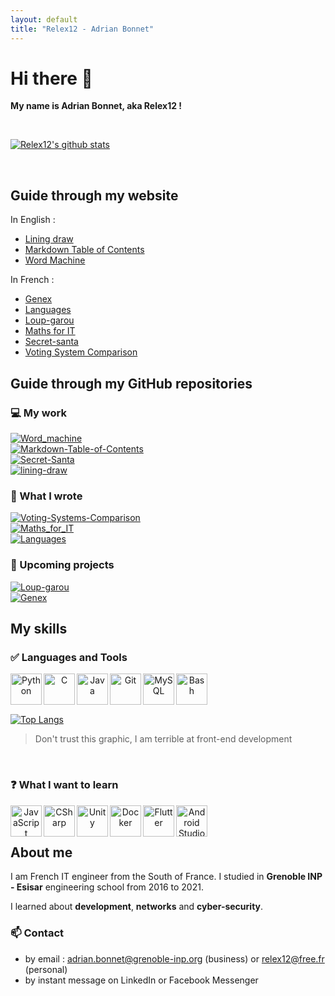 ```yaml
---
layout: default
title: "Relex12 - Adrian Bonnet"
---
```


# Hi there 👋

**My name is Adrian Bonnet, aka Relex12 !**

<br/>

[![Relex12's github stats](https://github-readme-stats.vercel.app/api?username=Relex12&show_icons=true&count_private=true)](https://github.com/anuraghazra/github-readme-stats)

<br/>

## Guide through my website

In English :
* [Lining draw](http://relex12.github.io/Lining-draw)
* [Markdown Table of Contents](http://relex12.github.io/Markdown-Table-of-Contents)
* [Word Machine](http://relex12.github.io/Word-machine)

In French :
* [Genex](http://relex12.github.io/fr/Genex)
* [Languages](http://relex12.github.io/fr/Languages)
* [Loup-garou](http://relex12.github.io/fr/Loup-garou)
* [Maths for IT](http://relex12.github.io/fr/Maths-for-IT)
* [Secret-santa](http://relex12.github.io/fr/Secret-Santa)
* [Voting System Comparison](http://relex12.github.io/fr/Voting-Systems-Comparison)

## Guide through my GitHub repositories

### 💻 My work



[![Word_machine](https://github-readme-stats.vercel.app/api/pin/?username=Relex12&repo=Word_machine)](https://github.com/Relex12/Word_machine)
<br/>[![Markdown-Table-of-Contents](https://github-readme-stats.vercel.app/api/pin/?username=Relex12&repo=Markdown-Table-of-Contents)](https://github.com/Relex12/Word_machine)
<br/> [![Secret-Santa](https://github-readme-stats.vercel.app/api/pin/?username=Relex12&repo=Secret-Santa)](https://github.com/Relex12/Word_machine)
<br/>
[![lining-draw](https://github-readme-stats.vercel.app/api/pin/?username=Relex12&repo=lining-draw)](https://github.com/Relex12/lining-draw)
<br/>

### 📖 What I wrote



[![Voting-Systems-Comparison](https://github-readme-stats.vercel.app/api/pin/?username=Relex12&repo=Voting-Systems-Comparison)](https://github.com/Relex12/Maths_for_IT)
<br/>[![Maths_for_IT](https://github-readme-stats.vercel.app/api/pin/?username=Relex12&repo=Maths_for_IT)](https://github.com/Relex12/Maths_for_IT)
<br/>
[![Languages](https://github-readme-stats.vercel.app/api/pin/?username=Relex12&repo=Languages)](https://github.com/Relex12/Languages)
<br/>

### 🚀 Upcoming projects



[![Loup-garou](https://github-readme-stats.vercel.app/api/pin/?username=Relex12&repo=Loup-garou)](https://github.com/Relex12/Loup-garou)
<br/>
[![Genex](https://github-readme-stats.vercel.app/api/pin/?username=Relex12&repo=Genex)](https://github.com/Relex12/Genex)
<br/>

## My skills

### ✅ Languages and Tools

<center>
<img align="left" alt="Python" width="50px" src="https://cdn.jsdelivr.net/npm/simple-icons@v3/icons/python.svg"/>
<img align="left" alt="C" width="50px" src="https://cdn.jsdelivr.net/npm/simple-icons@v3/icons/c.svg"/>
<img align="left" alt="Java" width="50px" src="https://cdn.jsdelivr.net/npm/simple-icons@v3/icons/java.svg"/>
<img align="left" alt="Git" width="50px" src="https://cdn.jsdelivr.net/npm/simple-icons@v3/icons/git.svg"/>
<img align="left" alt="MySQL" width="50px" src="https://cdn.jsdelivr.net/npm/simple-icons@v3/icons/mysql.svg"/>
<img align="left" alt="Bash" width="50px" src="https://cdn.jsdelivr.net/npm/simple-icons@v3/icons/gnubash.svg"/>
<br/>
<br/>
</center>
<br/>

[![Top Langs](https://github-readme-stats.vercel.app/api/top-langs/?username=Relex12&layout=compact)](https://github.com/anuraghazra/github-readme-stats)

> Don't trust this graphic, I am terrible at front-end development

<br/>

### ❓ What I want to learn

<center>
<img align="left" alt="JavaScript" width="50px" src="https://cdn.jsdelivr.net/npm/simple-icons@v3/icons/javascript.svg"/>
<img align="left" alt="CSharp" width="50px" src="https://cdn.jsdelivr.net/npm/simple-icons@v3/icons/csharp.svg"/><img align="left" alt="Unity" width="50px" src="https://cdn.jsdelivr.net/npm/simple-icons@v3/icons/unity.svg"/>
<img align="left" alt="Docker" width="50px" src="https://cdn.jsdelivr.net/npm/simple-icons@v3/icons/docker.svg"/>
<img align="left" alt="Flutter" width="50px" src="https://cdn.jsdelivr.net/npm/simple-icons@v3/icons/flutter.svg"/> <img align="left" alt="Android Studio" width="50px" src="https://cdn.jsdelivr.net/npm/simple-icons@v3/icons/androidstudio.svg"/>
<br/>
<br/>
</center>

## About me

I am French IT engineer from the South of France. I studied in **Grenoble INP - Esisar** engineering school from 2016 to 2021.

I learned about **development**, **networks** and **cyber-security**.


### 📫 Contact

* by email : adrian.bonnet@grenoble-inp.org (business) or relex12@free.fr (personal)
* by instant message on LinkedIn or Facebook Messenger
